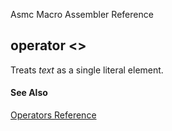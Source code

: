 Asmc Macro Assembler Reference

## operator <>

**<text>**


Treats _text_ as a single literal element.

#### See Also

[Operators Reference](readme.md)